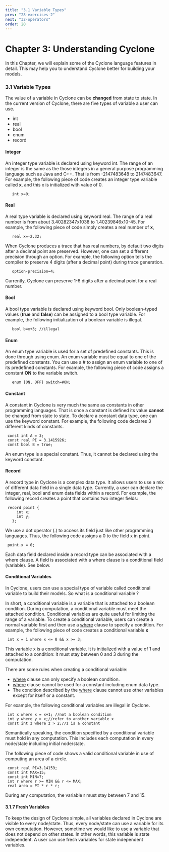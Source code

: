 ```yaml
---
title: "3.1 Variable Types"
prev: "28-exercises-2"
next: "32-operators"
order: 20
---
```


# Chapter 3: Understanding Cyclone

In this Chapter, we will explain some of the Cyclone language features in detail. This may help you to understand Cyclone better for building your models.

### 3.1 Variable Types

The value of a variable in Cyclone can be **changed** from state to state. In the current version of Cyclone, there are five types of variable a user can use.

- int
- real
- bool
- enum
- record

#### Integer

An integer type variable is declared using keyword int. The range of an integer is the same as the those integers in a general purpose programming language such as Java and C++. That is from -2147483648 to 2147483647. For example, the following piece of code creates an integer type variable called **x**, and this x is initialized with value of 0.

```cyclone
   int x=0;
```

#### Real

A real type variable is declared using keyword real. The range of a real number is from about 3.40282347x1038 to 1.40239846x10-45. For example, the following piece of code simply creates a real number of **x**,

```cyclone
   real x=-2.32;
```

When Cyclone produces a trace that has real numbers, by default two digits after a decimal point are preserved. However, one can set a different precision through an option. For example, the following option tells the compiler to preserve 4 digits (after a decimal point) during trace generation.

```cyclone
   option-precision=4;
```

Currently, Cyclone can preserve 1-6 digits after a decimal point for a real number.

#### Bool

A bool type variable is declared using keyword bool. Only boolean-typed values (**true** and **false**) can be assigned to a bool type variable. For example, the following initialization of a boolean variable is illegal.

```cyclone
   bool b=x+3; //illegal
```

#### Enum

An enum type variable is used for a set of predefined constants. This is done through using enum. An enum variable must be equal to one of the predefined constants. You can use a # to assign an enum variable to one of its predefined constants. For example, the following piece of code assigns a constant **ON** to the variable switch.

```cyclone
   enum {ON, OFF} switch=#ON;
```

#### Constant

A constant in Cyclone is very much the same as constants in other programming languages. That is once a constant is defined its value **cannot** be changed from state to state. To declare a constant data type, one can use the keyword constant. For example, the following code declares 3 different kinds of constants.

```cyclone
 const int A = 3;
 const real PI = 3.1415926;
 const bool B = true;
```

An enum type is a special constant. Thus, it cannot be declared using the keyword constant.

#### Record

A record type in Cyclone is a complex data type. It allows users to use a mix of different data field in a single data type. Currently, a user can declare the integer, real, bool and enum data fields within a record. For example, the following record creates a point that contains two integer fields:

```cyclone
 record point {
     int x;
     int y;
   };
```

We use a dot operator (.) to access its field just like other programming languages. Thus, the following code assigns a 0 to the field x in point.

```cyclone
 point.x = 0;
```

Each data field declared inside a record type can be associated with a where clause. A field is associated with a where clause is a conditional field (variable). See below.

#### Conditional Variables

In Cyclone, users can use a special type of variable called conditional variable to build their models. So what is a conditional variable ?

In short, a conditional variable is a variable that is attached to a boolean condition. During computation, a conditional variable must meet the attached condition. Conditional variables are quite useful for limiting the range of a variable. To create a conditional variable, users can create a normal variable first and then use a [where](https://classicwuhao.github.io/cyclone_tutorial/expr/where.html) clause to specify a condition. For example, the following piece of code creates a conditional variable **x**

```cyclone
 int x = 1 where x <= 0 && x >= 3;
```

This variable x is a conditional variable. It is initialized with a value of 1 and attached to a condition: it must stay between 0 and 3 during the computation.

There are some rules when creating a conditional variable:

- [where](https://classicwuhao.github.io/cyclone_tutorial/expr/where.html) clause can only specify a boolean condition.
- [where](https://classicwuhao.github.io/cyclone_tutorial/expr/where.html) clause cannot be used for a constant including enum data type.
- The condition described by the [where](https://classicwuhao.github.io/cyclone_tutorial/expr/where.html) clause cannot use other variables except for itself or a constant.

For example, the following conditional variables are illegal in Cyclone.

```cyclone
 int x where x = x+1; //not a boolean condition
 int y where y > x;//refer to another variable x
 const int z where z > 2;//z is a constant
```

Semantically speaking, the condition specified by a conditional variable must hold in any computation. This includes each computation in every node/state including initial node/state.

The following piece of code shows a valid conditional variable in use of computing an area of a circle.

```cyclone
 const real PI=3.14159;
 const int MAX=15;
 const int MIN=7;
 int r where r >= MIN && r <= MAX;
 real area = PI * r * r;
```

During any computation, the variable **r** must stay between 7 and 15.

#### 3.1.7 Fresh Variables

To keep the design of Cyclone simple, all variables declared in Cyclone are visible to every node/state. Thus, every node/state can use a variable for its own computation. However, sometime we would like to use a variable that does not depend on other states. In other words, this variable is state independent. A user can use fresh variables for state independent variables.

